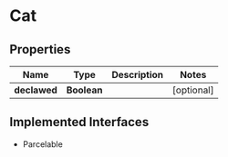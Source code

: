 

# Cat

## Properties

Name | Type | Description | Notes
------------ | ------------- | ------------- | -------------
**declawed** | **Boolean** |  |  [optional]


## Implemented Interfaces

* Parcelable


